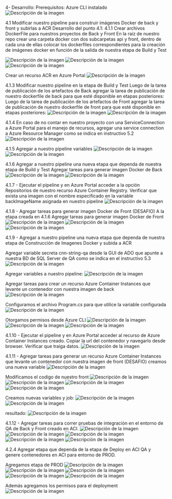 4- Desarrollo:
Prerequisitos:
Azure CLI instalado
![Descripción de la imagen](images/im1.jpg)

4.1 Modificar nuestro pipeline para construir imágenes Docker de back y front y subirlas a ACR
Desarrollo del punto 4.1:
4.1.1 Crear archivos DockerFile para nuestros proyectos de Back y Front
En la raiz de nuestro repo crear una carpeta docker con dos subcarpetas api y front, dentro de cada una de ellas colocar los dockerfiles correspondientes para la creación de imágenes docker en función de la salida de nuestra etapa de Build y Test

![Descripción de la imagen](images/im1.jpg)
![Descripción de la imagen](images/im1.jpg)
![Descripción de la imagen](images/im1.jpg)


Crear un recurso ACR en Azure Portal
![Descripción de la imagen](images/im5.jpg)

4.1.3 Modificar nuestro pipeline en la etapa de Build y Test
Luego de la tarea de publicación de los artefactos de Back agregar la tarea de publicación de nuestro dockerfile de back para que esté disponible en etapas posteriores:
Luego de la tarea de publicación de los artefactos de Front agregar la tarea de publicación de nuestro dockerfile de front para que esté disponible en etapas posteriores:
![Descripción de la imagen](images/im6.jpg)
![Descripción de la imagen](images/im7.jpg)


4.1.4 En caso de no contar en nuestro proyecto con una ServiceConnection a Azure Portal para el manejo de recursos, agregar una service connection a Azure Resource Manager como se indica en instructivo 5.2
![Descripción de la imagen](images/im8.jpg)


4.1.5 Agregar a nuestro pipeline variables
![Descripción de la imagen](images/im9.jpg)
![Descripción de la imagen](images/im10.jpg)


4.1.6 Agregar a nuestro pipeline una nueva etapa que dependa de nuestra etapa de Build y Test
Agregar tareas para generar imagen Docker de Back
![Descripción de la imagen](images/im11.jpg)
![Descripción de la imagen](images/im12.jpg)


4.1.7 - Ejecutar el pipeline y en Azure Portal acceder a la opción Repositorios de nuestro recurso Azure Container Registry. Verificar que exista una imagen con el nombre especificado en la variable backImageName asignada en nuestro pipeline
![Descripción de la imagen](images/im13.jpg)

4.1.8 - Agregar tareas para generar imagen Docker de Front (DESAFIO)
A la etapa creada en 4.1.6 Agregar tareas para generar imagen Docker de Front
![Descripción de la imagen](images/im14.jpg)
![Descripción de la imagen](images/im15.jpg)
![Descripción de la imagen](images/im16.jpg)

4.1.9 - Agregar a nuestro pipeline una nueva etapa que dependa de nuestra etapa de Construcción de Imagenes Docker y subida a ACR

Agregar variable secreta cnn-string-qa desde la GUI de ADO que apunte a nuestra BD de SQL Server de QA como se indica en el instructivo 5.3
![Descripción de la imagen](images/im17.jpg)

Agregar variables a nuestro pipeline:
![Descripción de la imagen](images/im18.jpg)

Agregar tareas para crear un recurso Azure Container Instances que levante un contenedor con nuestra imagen de back
![Descripción de la imagen](images/im19.jpg)

Configuramos el archivo Program.cs para que utilice la variable configurada
![Descripción de la imagen](images/im20.jpg)

Otorgamos permisos desde Azure CLI
![Descripción de la imagen](images/im21.jpg)
![Descripción de la imagen](images/im22.jpg)
![Descripción de la imagen](images/im23.jpg)


4.1.10 - Ejecutar el pipeline y en Azure Portal acceder al recurso de Azure Container Instances creado. Copiar la url del contenedor y navegarlo desde browser. Verificar que 
traiga datos.
![Descripción de la imagen](images/im24.jpg)


4.1.11 - Agregar tareas para generar un recurso Azure Container Instances que levante un contenedor con nuestra imagen de front (DESAFIO)
creamos una nueva variable
![Descripción de la imagen](images/im25.jpg)


Modificamos el codigo de nuestro front
![Descripción de la imagen](images/im26.jpg)
![Descripción de la imagen](images/im27.jpg)
![Descripción de la imagen](images/im28.jpg)
![Descripción de la imagen](images/im29.jpg)



Creamos nuevas variables y job:
![Descripción de la imagen](images/im30.jpg)
![Descripción de la imagen](images/im31.jpg)


resultado:
![Descripción de la imagen](images/im32.jpg)


4.1.12 - Agregar tareas para correr pruebas de integración en el entorno de QA de Back y Front creado en ACI.
![Descripción de la imagen](images/im33.jpg)
![Descripción de la imagen](images/im34.jpg)
![Descripción de la imagen](images/im35.jpg)
![Descripción de la imagen](images/im36.jpg)
![Descripción de la imagen](images/im37.jpg)


4.2.4 Agregar etapa que dependa de la etapa de Deploy en ACI QA y genere contenedores en ACI para entorno de PROD.


Agregamos etapa de PROD
![Descripción de la imagen](images/im38.jpg)
![Descripción de la imagen](images/im39.jpg)
![Descripción de la imagen](images/im40.jpg)
![Descripción de la imagen](images/im41.jpg)
![Descripción de la imagen](images/im42.jpg)



Además agregamos los permisos para el deployment
![Descripción de la imagen](images/im43.jpg)
